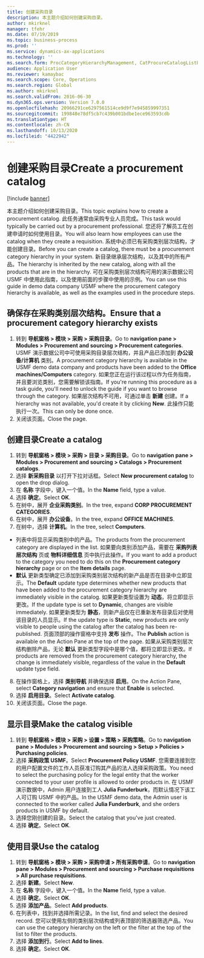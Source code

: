 ```yaml
---
title: 创建采购目录
description: 本主题介绍如何创建采购目录。
author: mkirknel
manager: tfehr
ms.date: 07/19/2019
ms.topic: business-process
ms.prod: ''
ms.service: dynamics-ax-applications
ms.technology: ''
ms.search.form: ProcCategoryHierarchyManagement, CatProcureCatalogListPage, CatProcureCatalogCreate, CatProcureCatalogEdit, SysPolicyListPage, SysPolicy, CatCatalogPolicyRule, PurchReqTableListPage, PurchReqCreate, PurchReqTable, PurchReqAddItem
audience: Application User
ms.reviewer: kamaybac
ms.search.scope: Core, Operations
ms.search.region: Global
ms.author: mkirknel
ms.search.validFrom: 2016-06-30
ms.dyn365.ops.version: Version 7.0.0
ms.openlocfilehash: 20966291ce6297561514ce9d9f7e945859997351
ms.sourcegitcommit: 199848e78df5cb7c439b001bdbe1ece963593cdb
ms.translationtype: HT
ms.contentlocale: zh-CN
ms.lasthandoff: 10/13/2020
ms.locfileid: "4422942"
---
```

# <a name="create-a-procurement-catalog"></a><span data-ttu-id="deafb-103">创建采购目录</span><span class="sxs-lookup"><span data-stu-id="deafb-103">Create a procurement catalog</span></span>

[!include [banner](../../includes/banner.md)]

<span data-ttu-id="deafb-104">本主题介绍如何创建采购目录。</span><span class="sxs-lookup"><span data-stu-id="deafb-104">This topic explains how to create a procurement catalog.</span></span> <span data-ttu-id="deafb-105">此任务通常由采购专业人员完成。</span><span class="sxs-lookup"><span data-stu-id="deafb-105">This task would typically be carried out by a procurement professional.</span></span> <span data-ttu-id="deafb-106">您还将了解员工在创建申请时如何使用目录。</span><span class="sxs-lookup"><span data-stu-id="deafb-106">You will also learn how employees can use the catalog when they create a requisition.</span></span> <span data-ttu-id="deafb-107">系统中必须已有采购类别层次结构，才能创建目录。</span><span class="sxs-lookup"><span data-stu-id="deafb-107">Before you can create a catalog, there must be a procurement category hierarchy in your system.</span></span> <span data-ttu-id="deafb-108">新目录继承层次结构，以及其中的所有产品。</span><span class="sxs-lookup"><span data-stu-id="deafb-108">The hierarchy is inherited by the new catalog, along with all the products that are in the hierarchy.</span></span> <span data-ttu-id="deafb-109">可在采购类别层次结构可用的演示数据公司 USMF 中使用此指南，以及使用前面的步骤中使用的示例。</span><span class="sxs-lookup"><span data-stu-id="deafb-109">You can use this guide in demo data company USMF where the procurement category hierarchy is available, as well as the examples used in the procedure steps.</span></span>


## <a name="ensure-that-a-procurement-category-hierarchy-exists"></a><span data-ttu-id="deafb-110">确保存在采购类别层次结构。</span><span class="sxs-lookup"><span data-stu-id="deafb-110">Ensure that a procurement category hierarchy exists</span></span>
1. <span data-ttu-id="deafb-111">转到 **导航窗格 > 模块 > 采购 > 采购目录**。</span><span class="sxs-lookup"><span data-stu-id="deafb-111">Go to **navigation pane > Modules > Procurement and sourcing > Procurement categories**.</span></span> <span data-ttu-id="deafb-112">USMF 演示数据公司中可使用采购目录层次结构，并且产品已添加到 **办公设备/计算机** 类别。</span><span class="sxs-lookup"><span data-stu-id="deafb-112">A procurement category hierarchy is available in the USMF demo data company and products have been added to the **Office machines/Computers** category.</span></span> <span data-ttu-id="deafb-113">如果您正在运行该过程以作为任务指南，并且要浏览类别，您需要解锁该指南。</span><span class="sxs-lookup"><span data-stu-id="deafb-113">If you're running this procedure as a task guide, you'll need to unlock the guide if you want to browse through the category.</span></span> <span data-ttu-id="deafb-114">如果层次结构不可用，可通过单击 **新建** 创建。</span><span class="sxs-lookup"><span data-stu-id="deafb-114">If a hierarchy was not available, you'd create it by clicking **New**.</span></span> <span data-ttu-id="deafb-115">此操作只能执行一次。</span><span class="sxs-lookup"><span data-stu-id="deafb-115">This can only be done once.</span></span>  
2. <span data-ttu-id="deafb-116">关闭该页面。</span><span class="sxs-lookup"><span data-stu-id="deafb-116">Close the page.</span></span>

## <a name="create-a-catalog"></a><span data-ttu-id="deafb-117">创建目录</span><span class="sxs-lookup"><span data-stu-id="deafb-117">Create a catalog</span></span>
1. <span data-ttu-id="deafb-118">转到 **导航窗格 > 模块 > 采购 > 目录 > 采购目录**。</span><span class="sxs-lookup"><span data-stu-id="deafb-118">Go to **navigation pane > Modules > Procurement and sourcing > Catalogs > Procurement catalogs**.</span></span>
2. <span data-ttu-id="deafb-119">选择 **新采购目录** 以打开下拉对话框。</span><span class="sxs-lookup"><span data-stu-id="deafb-119">Select **New procurement catalog** to open the drop dialog.</span></span>
3. <span data-ttu-id="deafb-120">在 **名称** 字段中，键入一个值。</span><span class="sxs-lookup"><span data-stu-id="deafb-120">In the **Name** field, type a value.</span></span>
4. <span data-ttu-id="deafb-121">选择 **确定**。</span><span class="sxs-lookup"><span data-stu-id="deafb-121">Select **OK**.</span></span>
5. <span data-ttu-id="deafb-122">在树中，展开 **企业采购类别**。</span><span class="sxs-lookup"><span data-stu-id="deafb-122">In the tree, expand **CORP PROCUREMENT CATEGORIES**.</span></span>
6. <span data-ttu-id="deafb-123">在树中，展开 **办公设备**。</span><span class="sxs-lookup"><span data-stu-id="deafb-123">In the tree, expand **OFFICE MACHINES**.</span></span>
7. <span data-ttu-id="deafb-124">在树中，选择 **计算机**。</span><span class="sxs-lookup"><span data-stu-id="deafb-124">In the tree, select **Computers**.</span></span>

  - <span data-ttu-id="deafb-125">列表中将显示采购类别中的产品。</span><span class="sxs-lookup"><span data-stu-id="deafb-125">The products from the procurement category are displayed in the list.</span></span> <span data-ttu-id="deafb-126">如果要向类别添加产品，需要在 **采购列表层次结构** 页或 **物料详细信息** 页中执行此操作。</span><span class="sxs-lookup"><span data-stu-id="deafb-126">If you want to add a product to the category you need to do this on the **Procurement category hierarchy** page or on the **Item details** page.</span></span>  
  - <span data-ttu-id="deafb-127">**默认** 更新类型确定已添加到采购类别层次结构的新产品是否在目录中立即显示。</span><span class="sxs-lookup"><span data-stu-id="deafb-127">The **Default** update type determines whether new products that have been added to the procurement category hierarchy are immediately visible in the catalog.</span></span> <span data-ttu-id="deafb-128">如果更新类型设置为 **动态**，将立即显示更改。</span><span class="sxs-lookup"><span data-stu-id="deafb-128">If the update type is set to **Dynamic**, changes are visible immediately.</span></span> <span data-ttu-id="deafb-129">如果更新类型为 **静态**，则新产品仅在已重新发布目录后对使用该目录的人员显示。</span><span class="sxs-lookup"><span data-stu-id="deafb-129">If the update type is **Static**, new products are only visible to people using the catalog after the catalog has been re-published.</span></span> <span data-ttu-id="deafb-130">页面顶部的操作窗格中支持 **发布** 操作。</span><span class="sxs-lookup"><span data-stu-id="deafb-130">The **Publish** action is available on the Action Pane at the top of the page.</span></span> <span data-ttu-id="deafb-131">如果从采购类别层次结构删除产品，无论 **默认** 更新类型字段中是哪个值，都将立即显示更改。</span><span class="sxs-lookup"><span data-stu-id="deafb-131">If products are removed from the procurement category hierarchy, the change is immediately visible, regardless of the value in the **Default** update type field.</span></span>  

8. <span data-ttu-id="deafb-132">在操作窗格上，选择 **类别导航** 并确保选择 **启用**。</span><span class="sxs-lookup"><span data-stu-id="deafb-132">On the Action Pane, select **Category navigation** and ensure that **Enable** is selected.</span></span>
9. <span data-ttu-id="deafb-133">选择 **启用目录**。</span><span class="sxs-lookup"><span data-stu-id="deafb-133">Select **Activate catalog**.</span></span>
10. <span data-ttu-id="deafb-134">关闭该页面。</span><span class="sxs-lookup"><span data-stu-id="deafb-134">Close the page.</span></span>

## <a name="make-the-catalog-visible"></a><span data-ttu-id="deafb-135">显示目录</span><span class="sxs-lookup"><span data-stu-id="deafb-135">Make the catalog visible</span></span>
1. <span data-ttu-id="deafb-136">转到 **导航窗格 > 模块 > 采购 > 设置 > 策略 > 采购策略**。</span><span class="sxs-lookup"><span data-stu-id="deafb-136">Go to **navigation pane > Modules > Procurement and sourcing > Setup > Policies > Purchasing policies**.</span></span>
2. <span data-ttu-id="deafb-137">选择 **采购政策 USMF**。</span><span class="sxs-lookup"><span data-stu-id="deafb-137">Select **Procurement Policy USMF**.</span></span> <span data-ttu-id="deafb-138">您需要连接到您的用户配置文件的工作人员获准订购其产品的法人选择采购政策。</span><span class="sxs-lookup"><span data-stu-id="deafb-138">You need to select the purchasing policy for the legal entity that the worker connected to your user profile is allowed to order products in.</span></span> <span data-ttu-id="deafb-139">在 USMF 演示数据中，Admin 用户连接到工人 **Julia Funderburk**，而默认情况下该工人可订购 USMF 中的产品。</span><span class="sxs-lookup"><span data-stu-id="deafb-139">In the USMF demo data, the Admin user is connected to the worker called **Julia Funderburk**, and she orders products in USMF by default.</span></span>  
3. <span data-ttu-id="deafb-140">选择您刚创建的目录。</span><span class="sxs-lookup"><span data-stu-id="deafb-140">Select the catalog that you've just created.</span></span>
4. <span data-ttu-id="deafb-141">选择 **确定**。</span><span class="sxs-lookup"><span data-stu-id="deafb-141">Select **OK**.</span></span>

## <a name="use-the-catalog"></a><span data-ttu-id="deafb-142">使用目录</span><span class="sxs-lookup"><span data-stu-id="deafb-142">Use the catalog</span></span>
1. <span data-ttu-id="deafb-143">转到 **导航窗格 > 模块 > 采购 > 采购申请 > 所有采购申请**。</span><span class="sxs-lookup"><span data-stu-id="deafb-143">Go to **navigation pane > Modules > Procurement and sourcing > Purchase requisitions > All purchase requisitions**.</span></span>
2. <span data-ttu-id="deafb-144">选择 **新建**。</span><span class="sxs-lookup"><span data-stu-id="deafb-144">Select **New**.</span></span>
3. <span data-ttu-id="deafb-145">在 **名称** 字段中，键入一个值。</span><span class="sxs-lookup"><span data-stu-id="deafb-145">In the **Name** field, type a value.</span></span>
4. <span data-ttu-id="deafb-146">选择 **确定**。</span><span class="sxs-lookup"><span data-stu-id="deafb-146">Select **OK**.</span></span>
5. <span data-ttu-id="deafb-147">选择 **添加产品**。</span><span class="sxs-lookup"><span data-stu-id="deafb-147">Select **Add products**.</span></span>
6. <span data-ttu-id="deafb-148">在列表中，找到并选择所需记录。</span><span class="sxs-lookup"><span data-stu-id="deafb-148">In the list, find and select the desired record.</span></span> <span data-ttu-id="deafb-149">您可以使用左侧的类别层次结构或列表顶部的筛选器筛选产品。</span><span class="sxs-lookup"><span data-stu-id="deafb-149">You can use the category hierarchy on the left or the filter at the top of the list to filter the products.</span></span>  
7. <span data-ttu-id="deafb-150">选择 **添加到行**。</span><span class="sxs-lookup"><span data-stu-id="deafb-150">Select **Add to lines**.</span></span>
8. <span data-ttu-id="deafb-151">选择 **确定**。</span><span class="sxs-lookup"><span data-stu-id="deafb-151">Select **OK**.</span></span>

